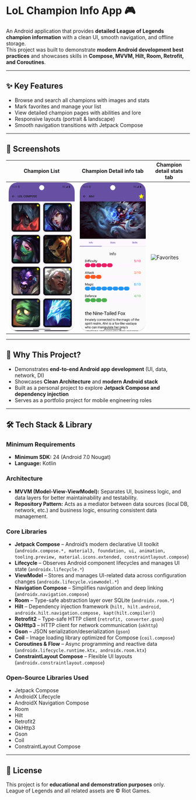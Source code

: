 # LoL Champion Info App 🎮

An Android application that provides **detailed League of Legends champion information** with a clean UI, smooth navigation, and offline storage.  
This project was built to demonstrate **modern Android development best practices** and showcases skills in **Compose, MVVM, Hilt, Room, Retrofit, and Coroutines**.

---

## ✨ Key Features
- Browse and search all champions with images and stats
- Mark favorites and manage your list
- View detailed champion pages with abilities and lore
- Responsive layouts (portrait & landscape)
- Smooth navigation transitions with Jetpack Compose

---

## 📸 Screenshots
| Champion List                      | Champion Detail  info tab                   | Champion detail stats tab                    |
|------------------------------------|---------------------------------------------|----------------------------------------------|
| ![List](docs/screenshots/list.png) | ![Detail](docs/screenshots/detail_info.png) | ![Favorites](docs/screenshots/favorites.png) |

---

## 🎯 Why This Project?
- Demonstrates **end-to-end Android app development** (UI, data, network, DI)  
- Showcases **Clean Architecture** and **modern Android stack**  
- Built as a personal project to explore **Jetpack Compose and dependency injection**  
- Serves as a portfolio project for mobile engineering roles

---

## 🛠️ Tech Stack & Library

### Minimum Requirements
- **Minimum SDK:** 24 (Android 7.0 Nougat)  
- **Language:** Kotlin  

### Architecture
- **MVVM (Model-View-ViewModel):** Separates UI, business logic, and data layers for better maintainability and testability.  
- **Repository Pattern:** Acts as a mediator between data sources (local DB, network, etc.) and business logic, ensuring consistent data management.  

### Core Libraries
- **Jetpack Compose** – Android’s modern declarative UI toolkit  
  (`androidx.compose.*, material3, foundation, ui, animation, tooling.preview, material.icons.extended, constraintlayout.compose`)  
- **Lifecycle** – Observes Android component lifecycles and manages UI state (`androidx.lifecycle.*`)  
- **ViewModel** – Stores and manages UI-related data across configuration changes (`androidx.lifecycle.viewmodel.*`)  
- **Navigation Compose** – Simplifies navigation and deep linking (`androidx.navigation.compose`)  
- **Room** – Type-safe abstraction layer over SQLite (`androidx.room.*`)  
- **Hilt** – Dependency injection framework (`hilt, hilt.android, androidx.hilt.navigation.compose, kapt(hilt.compiler)`)  
- **Retrofit2** – Type-safe HTTP client (`retrofit, converter.gson`)  
- **OkHttp3** – HTTP client for network communication (`okhttp`)  
- **Gson** – JSON serialization/deserialization (`gson`)  
- **Coil** – Image loading library optimized for Compose (`coil.compose`)  
- **Coroutines & Flow** – Async programming and reactive data (`androidx.lifecycle.runtime.ktx, androidx.room.ktx`)  
- **ConstraintLayout Compose** – Flexible UI layouts (`androidx.constraintlayout.compose`)  

### Open-Source Libraries Used
- Jetpack Compose  
- AndroidX Lifecycle  
- AndroidX Navigation Compose  
- Room  
- Hilt  
- Retrofit2  
- OkHttp3  
- Gson  
- Coil  
- ConstraintLayout Compose  

---

## 📜 License
This project is for **educational and demonstration purposes** only.  
League of Legends and all related assets are © Riot Games.
